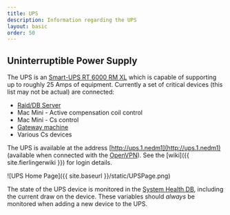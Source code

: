 ```yaml
---
title: UPS 
description: Information regarding the UPS
layout: basic
order: 50
---
```


## Uninterruptible Power Supply

The UPS is an [Smart-UPS RT 6000 RM XL](http://www.apc.com) which is capable of
supporting up to roughly 25 Amps of equipment.  Currently a set of critical
devices (this list may not be actual) are connected: 
  
* [Raid/DB Server](Internal-DB.html)
* Mac Mini - Active compensation coil control 
* Mac Mini - Cs control 
* [Gateway machine](GatewayMachine.html)
* Various Cs devices

The UPS is available at the address [http://ups.1.nedm1](http://ups.1.nedm1)
(available when connected with the [OpenVPN](Internal-DB.html#openvpn)).  See
the [wiki]({{ site.fierlingerwiki }}) for login details.

![UPS Home Page]({{ site.baseurl }}/static/UPSPage.png)

The state of the UPS device is monitored in the [System Health
DB](http://db.nedm1/page/monitor/nedm/system_health), including the current
draw on the device.  These variables should *always* be monitored when adding a
new device to the UPS. 

